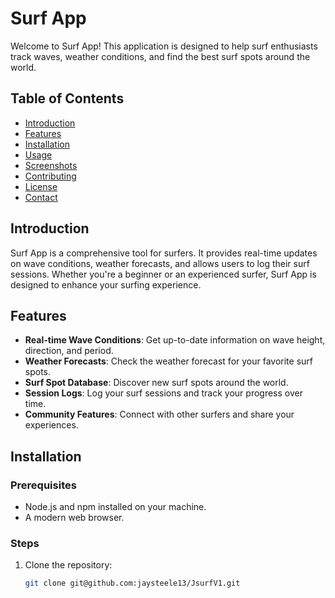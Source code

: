 # Surf App

Welcome to Surf App! This application is designed to help surf enthusiasts track waves, weather conditions, and find the best surf spots around the world.

## Table of Contents

- [Introduction](#introduction)
- [Features](#features)
- [Installation](#installation)
- [Usage](#usage)
- [Screenshots](#screenshots)
- [Contributing](#contributing)
- [License](#license)
- [Contact](#contact)

## Introduction

Surf App is a comprehensive tool for surfers. It provides real-time updates on wave conditions, weather forecasts, and allows users to log their surf sessions. Whether you're a beginner or an experienced surfer, Surf App is designed to enhance your surfing experience.

## Features

- **Real-time Wave Conditions**: Get up-to-date information on wave height, direction, and period.
- **Weather Forecasts**: Check the weather forecast for your favorite surf spots.
- **Surf Spot Database**: Discover new surf spots around the world.
- **Session Logs**: Log your surf sessions and track your progress over time.
- **Community Features**: Connect with other surfers and share your experiences.

## Installation

### Prerequisites

- Node.js and npm installed on your machine.
- A modern web browser.

### Steps

1. Clone the repository:
   ```bash
   git clone git@github.com:jaysteele13/JsurfV1.git
